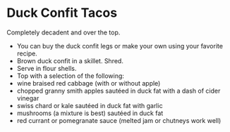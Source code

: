 # Duck Confit Tacos

Completely decadent and over the top.

* You can buy the duck confit legs or make your own using your favorite recipe.
* Brown duck confit in a skillet.  Shred.
* Serve in flour shells.
* Top with a selection of the following:
* wine braised red cabbage (with or without apple)
* chopped granny smith apples sautéed in duck fat with a dash of cider vinegar
* swiss chard or kale sautéed in duck fat with garlic
* mushrooms (a mixture is best) sautéed in duck fat
* red currant or pomegranate sauce (melted jam or chutneys work well)
